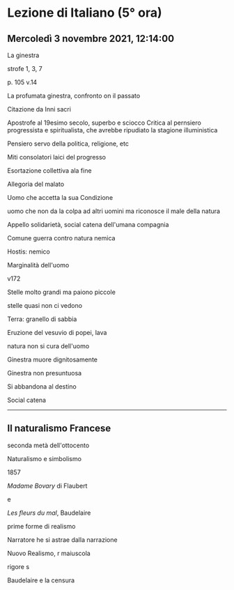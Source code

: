 #  Lezione di Italiano (5° ora)
## Mercoledì 3 novembre 2021, 12:14:00

La ginestra

strofe 1, 3, 7


p. 105
v.14 

La profumata ginestra, confronto on il passato

Citazione da Inni sacri

Apostrofe al 19esimo secolo, superbo e sciocco
Critica al pernsiero progressista e spiritualista, che avrebbe ripudiato la stagione illuministica

Pensiero servo della politica, religione, etc


Miti consolatori laici del progresso


Esortazione collettiva ala fine

Allegoria del malato

Uomo che accetta la sua Condizione


uomo che non da la colpa ad altri uomini ma riconosce il male della natura

Appello solidarietà, social catena dell'umana compagnia

Comune guerra contro natura nemica

Hostis: nemico


Marginalità dell'uomo


v172


Stelle molto grandi ma paiono piccole

stelle quasi non ci vedono




Terra: granello di sabbia

Eruzione del vesuvio di popei, lava

natura non si cura dell'uomo


Ginestra muore dignitosamente


Ginestra non presuntuosa

Si abbandona al destino

Social catena


---

## Il naturalismo Francese

seconda metà dell'ottocento


Naturalismo e simbolismo


1857

_Madame Bovary_ di Flaubert

e 

_Les fleurs du mal_, Baudelaire 


prime forme di realismo


Narratore he si astrae dalla narrazione


Nuovo Realismo, r maiuscola



rigore s

Baudelaire e la censura
<!--stackedit_data:
eyJoaXN0b3J5IjpbNjk5MTEwNDk2LC0xNzU2NTc0NjU5LDQzNj
A1MTA3OSwtMjExMDM5MDYzOF19
-->